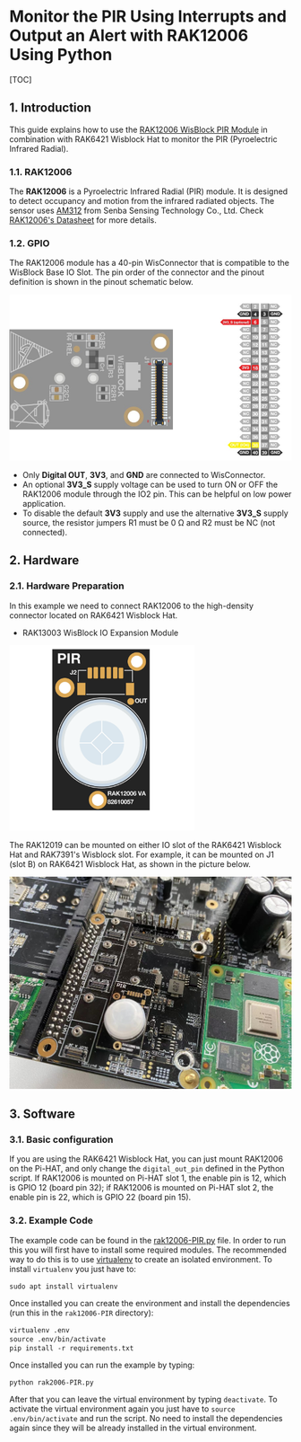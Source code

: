 # Monitor the PIR Using Interrupts and Output an Alert with RAK12006 Using Python 

[TOC]

## 1. Introduction

This guide explains how to use the [RAK12006 WisBlock PIR Module](https://docs.rakwireless.com/Product-Categories/WisBlock/RAK12006/Overview/) in combination with RAK6421 Wisblock Hat to monitor the PIR (Pyroelectric Infrared Radial). 

### 1.1. RAK12006

The **RAK12006** is a Pyroelectric Infrared Radial (PIR) module. It is designed to detect occupancy and motion from the infrared radiated objects. The sensor uses [AM312](http://www.image.micros.com.pl/_dane_techniczne_auto/cz%20am312.pdf) from Senba Sensing Technology Co., Ltd. Check [RAK12006's Datasheet](https://docs.rakwireless.com/Product-Categories/WisBlock/RAK12006/Datasheet/) for more details. 

### 1.2. GPIO 

The RAK12006 module has a 40-pin WisConnector that is compatible to the WisBlock Base IO Slot. The pin order of the connector and the pinout definition is shown in the pinout schematic below.

<img src="assets/RAK12006_Pinout_Schematic.jpg" alt="RAK12006 Pinout Schematic" style="zoom: 70%;" />



- Only **Digital OUT**, **3V3**, and **GND** are connected to WisConnector.
- An optional **3V3_S** supply voltage can be used to turn ON or OFF the RAK12006 module through the IO2 pin. This can be helpful on low power application.
- To disable the default **3V3** supply and use the alternative **3V3_S** supply source, the resistor jumpers R1 must be 0 Ω and R2 must be NC (not connected).

## 2. Hardware

### 2.1. Hardware Preparation

In this example we need to connect RAK12006 to the high-density connector located on RAK6421 Wisblock Hat. 

- RAK13003 WisBlock IO Expansion Module

<img src="assets/RAK12006_buy.png" alt="RAK12006" style="zoom: 33%;" />

The RAK12019 can be mounted on either IO slot of the RAK6421 Wisblock Hat and RAK7391's Wisblock slot. For example, it can be mounted on J1 (slot B) on RAK6421 Wisblock Hat, as shown in the picture below. 

<img src="assets/mount-rak12006-to-rak6421.jpg" alt="mount rak12006 on pi-hat" style="zoom: 50%;" />





## 3. Software

### 3.1. Basic configuration

If you are using the RAK6421 Wisblock Hat,  you can just mount RAK12006 on the Pi-HAT, and only change the `digital_out_pin` defined in the Python script. If RAK12006 is mounted on Pi-HAT slot 1, the enable pin is 12, which is GPIO 12 (board pin 32); if RAK12006 is mounted on Pi-HAT slot 2, the enable pin is 22, which is GPIO 22 (board pin 15).

### 3.2. Example Code

The example code can be found in the [rak12006-PIR.py](rak12006-PIR.py) file. In order to run this you will first have to install some required modules. The recommended way to do this is to use [virtualenv](https://virtualenv.pypa.io/en/latest/) to create an isolated environment. To install `virtualenv` you just have to:

```
sudo apt install virtualenv
```

Once installed you can create the environment and install the dependencies (run this in the `rak12006-PIR` directory):

```
virtualenv .env
source .env/bin/activate
pip install -r requirements.txt
```

Once installed you can run the example by typing:

```
python rak2006-PIR.py
```

After that you can leave the virtual environment by typing `deactivate`. To activate the virtual environment again you just have to `source .env/bin/activate` and run the script. No need to install the dependencies again since they will be already installed in the virtual environment.

